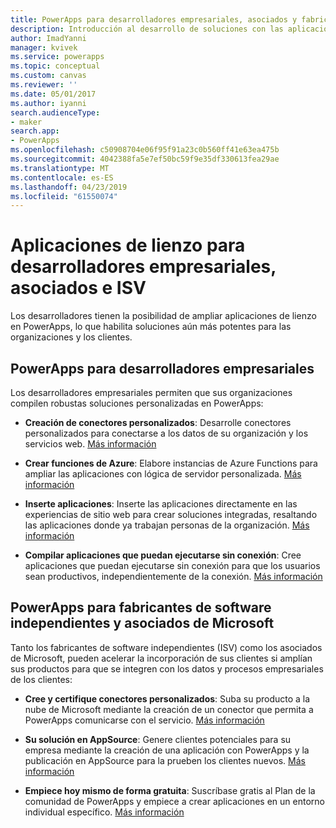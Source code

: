 ```yaml
---
title: PowerApps para desarrolladores empresariales, asociados y fabricantes de software independientes | Microsoft Docs
description: Introducción al desarrollo de soluciones con las aplicaciones de lienzo.
author: ImadYanni
manager: kvivek
ms.service: powerapps
ms.topic: conceptual
ms.custom: canvas
ms.reviewer: ''
ms.date: 05/01/2017
ms.author: iyanni
search.audienceType:
- maker
search.app:
- PowerApps
ms.openlocfilehash: c50908704e06f95f91a23c0b560ff41e63ea475b
ms.sourcegitcommit: 4042388fa5e7ef50bc59f9e35df330613fea29ae
ms.translationtype: MT
ms.contentlocale: es-ES
ms.lasthandoff: 04/23/2019
ms.locfileid: "61550074"
---
```

# <a name="canvas-apps-for-enterprise-developers-partners-and-isvs"></a>Aplicaciones de lienzo para desarrolladores empresariales, asociados e ISV

Los desarrolladores tienen la posibilidad de ampliar aplicaciones de lienzo en PowerApps, lo que habilita soluciones aún más potentes para las organizaciones y los clientes.

## <a name="powerapps-for-enterprise-developers"></a>PowerApps para desarrolladores empresariales

Los desarrolladores empresariales permiten que sus organizaciones compilen robustas soluciones personalizadas en PowerApps:

- **Creación de conectores personalizados**: Desarrolle conectores personalizados para conectarse a los datos de su organización y los servicios web. [Más información](https://docs.microsoft.com/connectors/custom-connectors/)

- **Crear funciones de Azure**: Elabore instancias de Azure Functions para ampliar las aplicaciones con lógica de servidor personalizada. [Más información](https://docs.microsoft.com/azure/azure-functions/functions-powerapps-scenario)

- **Inserte aplicaciones**: Inserte las aplicaciones directamente en las experiencias de sitio web para crear soluciones integradas, resaltando las aplicaciones donde ya trabajan personas de la organización. [Más información](embed-apps-dev.md)

- **Compilar aplicaciones que puedan ejecutarse sin conexión**: Cree aplicaciones que puedan ejecutarse sin conexión para que los usuarios sean productivos, independientemente de la conexión. [Más información](offline-apps.md)

## <a name="powerapps-for-isvs-and-microsoft-partners"></a>PowerApps para fabricantes de software independientes y asociados de Microsoft

Tanto los fabricantes de software independientes (ISV) como los asociados de Microsoft, pueden acelerar la incorporación de sus clientes si amplían sus productos para que se integren con los datos y procesos empresariales de los clientes:

- **Cree y certifique conectores personalizados**: Suba su producto a la nube de Microsoft mediante la creación de un conector que permita a PowerApps comunicarse con el servicio. [Más información](https://docs.microsoft.com/connectors/custom-connectors/submit-certification)

- **Su solución en AppSource**: Genere clientes potenciales para su empresa mediante la creación de una aplicación con PowerApps y la publicación en AppSource para la prueben los clientes nuevos. [Más información](dev-appsource-test-drive.md)

- **Empiece hoy mismo de forma gratuita**: Suscríbase gratis al Plan de la comunidad de PowerApps y empiece a crear aplicaciones en un entorno individual específico. [Más información](../dev-community-plan.md)
